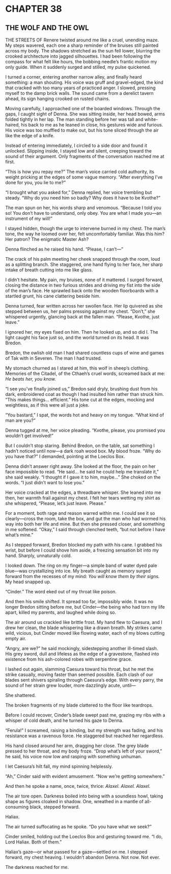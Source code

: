 # CHAPTER 38

## THE WOLF AND THE OWL  

THE STREETS OF Renere twisted around me like a cruel, unending maze. My steps wavered, each one a sharp reminder of the bruises still painted across my body. The shadows stretched as the sun fell lower, blurring the crooked architecture into jagged silhouettes. I had been following the compass for what felt like hours, the bobbing needle’s frantic motion my only guide. When it suddenly surged and stilled, my pulse quickened.  

I turned a corner, entering another narrow alley, and finally heard something: a man shouting. His voice was gruff and gravel-edged, the kind that cracked with too many years of practiced anger. I slowed, pressing myself to the damp brick walls. The sound came from a derelict tavern ahead, its sign hanging crooked on rusted chains.  

Moving carefully, I approached one of the boarded windows. Through the gaps, I caught sight of Denna. She was sitting inside, her head bowed, arms folded tightly in her lap. The man standing before her was tall and white-haired, his back to me as he leaned in close, his gestures wide and furious. His voice was too muffled to make out, but his tone sliced through the air like the edge of a knife.  

Instead of entering immediately, I circled to a side door and found it unlocked. Slipping inside, I stayed low and silent, creeping toward the sound of their argument. Only fragments of the conversation reached me at first.  

“This is how you repay me?” The man’s voice carried cold authority, its weight pricking at the edges of some vague memory. “After everything I’ve done for you, you lie to me?”  

“I brought what you asked for,” Denna replied, her voice trembling but steady. “Why do you need him so badly? Why does it have to be Kvothe?”  

The man spun on her, his words sharp and venomous. “Because I told you so! You don’t have to understand, only obey. You are what I made you—an instrument of my will!”  

I stayed hidden, though the urge to intervene burned in my chest. The man’s tone, the way he loomed over her, felt uncomfortably familiar. Was this him? Her patron? The enigmatic Master Ash?  

Denna flinched as he raised his hand. “Please, I can’t—”  

The crack of his palm meeting her cheek snapped through the room, loud as a splitting branch. She staggered, one hand flying to her face, her sharp intake of breath cutting into me like glass.  

I didn’t hesitate. My pain, my bruises, none of it mattered. I surged forward, closing the distance in two furious strides and driving my fist into the side of the man’s face. He sprawled back onto the wooden floorboards with a startled grunt, his cane clattering beside him.  

Denna turned, fear written across her swollen face. Her lip quivered as she stepped between us, her palms pressing against my chest. “Don’t,” she whispered urgently, glancing back at the fallen man. “Please, Kvothe, just leave.”  

I ignored her, my eyes fixed on him. Then he looked up, and so did I. The light caught his face just so, and the world turned on its head. It was Bredon.  

Bredon, the owlish old man I had shared countless cups of wine and games of Tak with in Severen. The man I had trusted.  

My stomach churned as I stared at him, this wolf in sheep’s clothing. Memories of the Citadel, of the Cthaeh’s cruel words, screamed back at me: *He beats her, you know.*  

“I see you've finally joined us,” Bredon said dryly, brushing dust from his dark, embroidered coat as though I had insulted him rather than struck him. “This makes things... efficient.” His tone cut at the edges, mocking and weightless, as if this were all just a joke.  

“You bastard,” I spat, the words hot and heavy on my tongue. “What kind of man are you?”  

Denna tugged at me, her voice pleading. “Kvothe, please, you promised you wouldn’t get involved!”  

But I couldn’t stop staring. Behind Bredon, on the table, sat something I hadn’t noticed until now—a dark roah wood box. My blood froze. “Why do you have that?” I demanded, pointing at the Loeclos Box.  

Denna didn’t answer right away. She looked at the floor, the pain on her face impossible to read. “He said… he said he could help me translate it,” she said weakly. “I thought if I gave it to him, maybe…” She choked on the words. “I just didn’t want to lose you.”  

Her voice cracked at the edges, a threadbare whisper. She leaned into me then, her warmth frail against my chest. I felt her tears wetting my shirt as she whispered, “Please, let’s just leave. Please.”  

For a moment, both rage and reason warred within me. I could see it so clearly—cross the room, take the box, and gut the man who had wormed his way into both her life and mine. But then she pressed closer, and something in me softened. “Okay,” I said through clenched teeth, “but not before I have what’s mine.”  

As I stepped forward, Bredon blocked my path with his cane. I grabbed his wrist, but before I could shove him aside, a freezing sensation bit into my hand. Sharply, unnaturally cold.  

I looked down. The ring on my finger—a simple band of water dyed pale blue—was crystallizing into ice. My breath caught as memory surged forward from the recesses of my mind: *You will know them by their signs.* My head snapped up.  

“Cinder.” The word eked out of my throat like poison.  

And then his smile shifted. It spread too far, impossibly wide. It was no longer Bredon sitting before me, but Cinder—the being who had torn my life apart, killed my parents, and laughed while doing so.  

The air around us crackled like brittle frost. My hand flew to Caesura, and I drew her clean, the blade whispering like a drawn breath. My strikes came wild, vicious, but Cinder moved like flowing water, each of my blows cutting empty air.  

“Angry, are we?” he said mockingly, sidestepping another ill-timed slash. His grey sword, dull and lifeless as the edge of a gravestone, flashed into existence from his ash-colored robes with serpentine grace.  

I lashed out again, slamming Caesura toward his throat, but he met the strike casually, moving faster than seemed possible. Each clash of our blades sent shivers spiraling through Caesura’s edge. With every parry, the sound of her strain grew louder, more dazzlingly acute, until—  

She shattered.  

The broken fragments of my blade clattered to the floor like teardrops.  

Before I could recover, Cinder’s blade swept past me, grazing my ribs with a whisper of cold death, and he turned his gaze to Denna.  

“Ferula!” I screamed, raising a binding, but my strength was fading, and his resistance was a ravenous force. He staggered but reached her regardless.  

His hand closed around her arm, dragging her close. The grey blade pressed to her throat, and my body froze. “Drop what’s left of your sword,” he said, his voice now low and rasping with something unhuman.  

I let Caesura’s hilt fall, my mind spinning helplessly.  

“Ah,” Cinder said with evident amusement. “Now we’re getting somewhere.”  

And then he spoke a name, once, twice, thrice: *Alaxel. Alaxel. Alaxel.*  

The air tore open. Darkness boiled into being with a soundless howl, taking shape as figures cloaked in shadow. One, wreathed in a mantle of all-consuming black, stepped forward.  

Haliax.  

The air turned suffocating as he spoke. “Do you have what we seek?”  

Cinder smiled, holding out the Loeclos Box and gesturing toward me. “I do, Lord Haliax. Both of them.”  

Haliax’s gaze—or what passed for a gaze—settled on me. I stepped forward, my chest heaving. I wouldn’t abandon Denna. Not now. Not ever.  

The darkness reached for me.  
